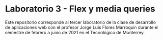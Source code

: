 # Laboratorio 3 - Flex y media queries
Este repositorio corresponde al tercer laboratorio de la clase de desarrollo de aplicaciones web con el profesor Jorge Luis Flores Marroquín durante el semestre de febrero a junio de 2021 en el Tecnológico de Monterrey.
